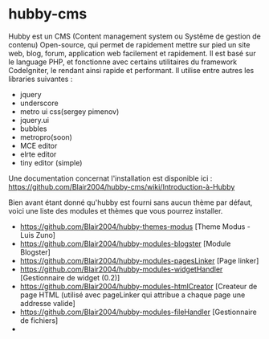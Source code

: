 hubby-cms
=========

Hubby est un CMS (Content management system ou Systême de gestion de contenu) Open-source, qui permet de rapidement mettre sur 
pied un site web, blog, forum, application web facilement et rapidement. Il est basé sur le language PHP, et fonctionne avec 
certains utilitaires du framework CodeIgniter, le rendant ainsi rapide et performant.
Il utilise entre autres les libraries suivantes :

- jquery
- underscore
- metro ui css(sergey pimenov)
- jquery.ui
- bubbles
- metropro(soon)
- MCE editor
- elrte editor
- tiny editor (simple)

Une documentation concernat l'installation est disponible ici :
https://github.com/Blair2004/hubby-cms/wiki/Introduction-à-Hubby

Bien avant étant donné qu'hubby est fourni sans aucun thème par défaut, voici une liste des modules et thèmes que vous pourrez 
installer.

- https://github.com/Blair2004/hubby-themes-modus [Theme Modus - Luis Zuno]
- https://github.com/Blair2004/hubby-modules-blogster [Module Blogster]
- https://github.com/Blair2004/hubby-modules-pagesLinker [Page linker]
- https://github.com/Blair2004/hubby-modules-widgetHandler [Gestionnaire de widget (0.2)]
- https://github.com/Blair2004/hubby-modules-htmlCreator  [Createur de page HTML (utilisé avec pageLinker qui attribue a chaque page une addresse valide]
- https://github.com/Blair2004/hubby-modules-fileHandler  [Gestionnaire de fichiers]
- 

